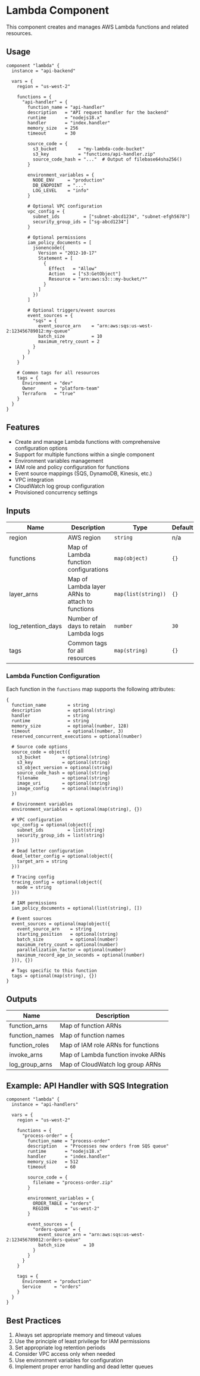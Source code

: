 # Lambda Component

This component creates and manages AWS Lambda functions and related resources.

## Usage

```hcl
component "lambda" {
  instance = "api-backend"
  
  vars = {
    region = "us-west-2"
    
    functions = {
      "api-handler" = {
        function_name = "api-handler"
        description   = "API request handler for the backend"
        runtime       = "nodejs18.x"
        handler       = "index.handler"
        memory_size   = 256
        timeout       = 30
        
        source_code = {
          s3_bucket        = "my-lambda-code-bucket" 
          s3_key           = "functions/api-handler.zip"
          source_code_hash = "..."  # Output of filebase64sha256()
        }
        
        environment_variables = {
          NODE_ENV     = "production"
          DB_ENDPOINT  = "..."
          LOG_LEVEL    = "info"
        }
        
        # Optional VPC configuration
        vpc_config = {
          subnet_ids         = ["subnet-abcd1234", "subnet-efgh5678"]
          security_group_ids = ["sg-abcd1234"]
        }
        
        # Optional permissions
        iam_policy_documents = [
          jsonencode({
            Version = "2012-10-17"
            Statement = [
              {
                Effect   = "Allow"
                Action   = ["s3:GetObject"]
                Resource = "arn:aws:s3:::my-bucket/*"
              }
            ]
          })
        ]
        
        # Optional triggers/event sources
        event_sources = {
          "sqs" = {
            event_source_arn    = "arn:aws:sqs:us-west-2:123456789012:my-queue"
            batch_size          = 10
            maximum_retry_count = 2
          }
        }
      }
    }
    
    # Common tags for all resources
    tags = {
      Environment = "dev"
      Owner       = "platform-team"
      Terraform   = "true"
    }
  }
}
```

## Features

- Create and manage Lambda functions with comprehensive configuration options
- Support for multiple functions within a single component
- Environment variables management
- IAM role and policy configuration for functions
- Event source mappings (SQS, DynamoDB, Kinesis, etc.)
- VPC integration
- CloudWatch log group configuration
- Provisioned concurrency settings

## Inputs

| Name | Description | Type | Default | Required |
|------|-------------|------|---------|:--------:|
| region | AWS region | `string` | n/a | yes |
| functions | Map of Lambda function configurations | `map(object)` | `{}` | no |
| layer_arns | Map of Lambda layer ARNs to attach to functions | `map(list(string))` | `{}` | no |
| log_retention_days | Number of days to retain Lambda logs | `number` | `30` | no |
| tags | Common tags for all resources | `map(string)` | `{}` | no |

### Lambda Function Configuration

Each function in the `functions` map supports the following attributes:

```hcl
{
  function_name        = string
  description          = optional(string)
  handler              = string
  runtime              = string
  memory_size          = optional(number, 128)
  timeout              = optional(number, 3)
  reserved_concurrent_executions = optional(number)
  
  # Source code options
  source_code = object({
    s3_bucket        = optional(string)
    s3_key           = optional(string)
    s3_object_version = optional(string)
    source_code_hash = optional(string)
    filename         = optional(string)
    image_uri        = optional(string)
    image_config     = optional(map(string))
  })
  
  # Environment variables
  environment_variables = optional(map(string), {})
  
  # VPC configuration
  vpc_config = optional(object({
    subnet_ids         = list(string)
    security_group_ids = list(string)
  }))
  
  # Dead letter configuration
  dead_letter_config = optional(object({
    target_arn = string
  }))
  
  # Tracing config
  tracing_config = optional(object({
    mode = string
  }))
  
  # IAM permissions
  iam_policy_documents = optional(list(string), [])
  
  # Event sources
  event_sources = optional(map(object({
    event_source_arn    = string
    starting_position   = optional(string)
    batch_size          = optional(number)
    maximum_retry_count = optional(number)
    parallelization_factor = optional(number)
    maximum_record_age_in_seconds = optional(number)
  })), {})
  
  # Tags specific to this function
  tags = optional(map(string), {})
}
```

## Outputs

| Name | Description |
|------|-------------|
| function_arns | Map of function ARNs |
| function_names | Map of function names |
| function_roles | Map of IAM role ARNs for functions |
| invoke_arns | Map of Lambda function invoke ARNs |
| log_group_arns | Map of CloudWatch log group ARNs |

## Example: API Handler with SQS Integration

```hcl
component "lambda" {
  instance = "api-handlers"
  
  vars = {
    region = "us-west-2"
    
    functions = {
      "process-order" = {
        function_name = "process-order"
        description   = "Processes new orders from SQS queue"
        runtime       = "nodejs18.x"
        handler       = "index.handler"
        memory_size   = 512
        timeout       = 60
        
        source_code = {
          filename = "process-order.zip"
        }
        
        environment_variables = {
          ORDER_TABLE = "orders"
          REGION      = "us-west-2"
        }
        
        event_sources = {
          "orders-queue" = {
            event_source_arn = "arn:aws:sqs:us-west-2:123456789012:orders-queue"
            batch_size       = 10
          }
        }
      }
    }
    
    tags = {
      Environment = "production"
      Service     = "orders"
    }
  }
}
```

## Best Practices

1. Always set appropriate memory and timeout values
2. Use the principle of least privilege for IAM permissions
3. Set appropriate log retention periods
4. Consider VPC access only when needed
5. Use environment variables for configuration
6. Implement proper error handling and dead letter queues
